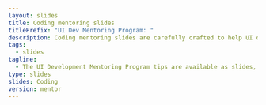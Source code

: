 ```yaml
---
layout: slides
title: Coding mentoring slides
titlePrefix: "UI Dev Mentoring Program: "
description: Coding mentoring slides are carefully crafted to help UI developers enhance their coding skills and take their development to the next level.
tags:
  - slides
tagline:
  - The UI Development Mentoring Program tips are available as slides, too.
type: slides
slides: Coding
version: mentor
---
```

